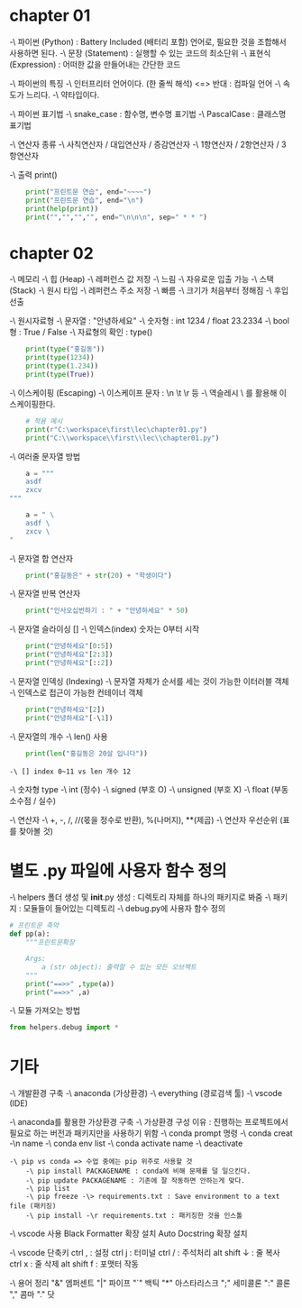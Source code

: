 # chapter 01
-\ 파이썬 (Python) : Battery Included (배터리 포함) 언어로, 필요한 것을 조합해서 사용하면 된다.
-\ 문장 (Statement) : 실행할 수 있는 코드의 최소단위
-\ 표현식 (Expression) : 어떠한 값을 만들어내는 간단한 코드

-\ 파이썬의 특징
    -\ 인터프리터 언어이다. (한 줄씩 해석) <=> 반대 : 컴파일 언어
    -\ 속도가 느리다.
    -\ 약타입이다.

-\ 파이썬 표기법
    -\ snake_case : 함수명, 변수명 표기법
    -\ PascalCase : 클래스명 표기법

-\ 연산자 종류
    -\ 사칙연산자 / 대입연산자 / 증감연산자
    -\ 1항연산자 / 2항연산자 / 3항연산자
    
-\ 출력 print()
```python
    print("프린트문 연습", end="~~~~")
    print("프린트문 연습", end="\n")
    print(help(print))
    print("","","","", end="\n\n\n", sep=" * * ")
```


# chapter 02
-\ 메모리
    -\ 힙 (Heap)
        -\ 레퍼런스 값 저장 
        -\ 느림
        -\ 자유로운 입출 가능
    -\ 스택 (Stack)
        -\ 원시 타입 
        -\ 레퍼런스 주소 저장 
        -\ 빠름 
        -\ 크기가 처음부터 정해짐 
        -\ 후입 선출

-\ 원시자료형
    -\ 문자열 : "안녕하세요"
    -\ 숫자형 : int 1234 / float 23.2334
    -\ bool형 : True / False
    -\ 자료형의 확인 : type()
```python
    print(type("홍길동"))
    print(type(1234))
    print(type(1.234))
    print(type(True))
```

-\ 이스케이핑 (Escaping)
    -\ 이스케이프 문자 : \n \t \r 등
    -\ 역슬레시 \ 를 활용해 이스케이핑한다.
```python
    # 적용 예시
    print(r"C:\workspace\first\lec\chapter01.py")
    print("C:\\workspace\\first\\lec\\chapter01.py")
```

-\ 여러줄 문자열 방법
```python
    a = """
    asdf
    zxcv
"""

    a = " \
    asdf \
    zxcv \
"
```

-\ 문자열 합 연산자
```python
    print("홍길동은" + str(20) + "학생이다")
```

-\ 문자열 반복 연산자
```python
    print("인사오십번하기 : " + "안녕하세요" * 50)
```

-\ 문자열 슬라이싱 []
    -\ 인덱스(index) 숫자는 0부터 시작
```python
    print("안녕하세요"[0:5])
    print("안녕하세요"[2:3])
    print("안녕하세요"[::2])
```

-\ 문자열 인덱싱 (Indexing)
    -\ 문자열 자체가 순서를 세는 것이 가능한 이터러블 객체
    -\ 인덱스로 접근이 가능한 컨테이너 객체
```python
    print("안녕하세요"[2])
    print("안녕하세요"[-\1])
```

-\ 문자열의 개수
    -\ len() 사용
```python
    print(len("홍길동은 20살 입니다"))
```
    -\ [] index 0~11 vs len 개수 12

-\ 숫자형 type
    -\ int (정수)
        -\ signed (부호 O)
        -\ unsigned (부호 X)
    -\ float (부동소수점 / 실수)

-\ 연산자
    -\ +, -\, /, //(몫을 정수로 반환), %(나머지), **(제곱)
    -\ 연산자 우선순위 (표를 찾아볼 것)


# 별도 .py 파일에 사용자 함수 정의
-\ helpers 폴더 생성 및 __init__.py 생성 : 디렉토리 자체를 하나의 패키지로 봐줌
-\ 패키지 : 모듈들이 들어있는 디렉토리
-\ debug.py에 사용자 함수 정의
```python
# 프린트문 축약
def pp(a):
    """프린트문확장

    Args:
        a (str object): 출력할 수 있는 모든 오브젝트
    """
    print("==>>" ,type(a))
    print("==>>" ,a)
```
-\ 모듈 가져오는 방법
```python
from helpers.debug import *
```


# 기타
-\ 개발환경 구축
    -\ anaconda (가상환경)
    -\ everything (경로검색 툴)
    -\ vscode (IDE)

-\ anaconda를 활용한 가상환경 구축
    -\ 가상환경 구성 이유 : 진행하는 프로젝트에서 필요로 하는 버전과 패키지만을 사용하기 위함
    -\ conda prompt 명령
        -\ conda creat -\n name
        -\ conda env list
        -\ conda activate name
        -\ deactivate
    
    -\ pip vs conda => 수업 중에는 pip 위주로 사용할 것
        -\ pip install PACKAGENAME : conda에 비해 문제를 덜 일으킨다.
        -\ pip update PACKAGENAME : 기존에 잘 작동하면 안하는게 맞다.
        -\ pip list
        -\ pip freeze -\> requirements.txt : Save environment to a text file (패키징)
        -\ pip install -\r requirements.txt : 패키징한 것을 인스톨
        

-\ vscode 사용
Black Formatter 확장 설치
Auto Docstring 확장 설치

-\ vscode 단축키
ctrl , : 설정
ctrl j : 터미널
ctrl / : 주석처리
alt shift ↓ : 줄 복사
ctrl x : 줄 삭제
alt shift f : 포맷터 작동

-\ 용어 정리
"&" 엠퍼센트
"|" 파이프
"`" 백틱
"*" 아스타리스크
";" 세미콜론
":" 콜론
"," 콤마
"." 닷
